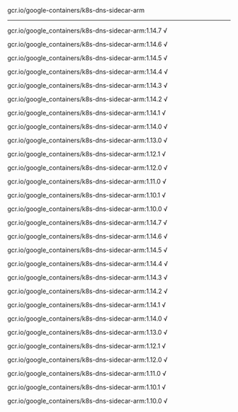 gcr.io/google-containers/k8s-dns-sidecar-arm 

----
gcr.io/google_containers/k8s-dns-sidecar-arm:1.14.7 √

gcr.io/google_containers/k8s-dns-sidecar-arm:1.14.6 √

gcr.io/google_containers/k8s-dns-sidecar-arm:1.14.5 √

gcr.io/google_containers/k8s-dns-sidecar-arm:1.14.4 √

gcr.io/google_containers/k8s-dns-sidecar-arm:1.14.3 √

gcr.io/google_containers/k8s-dns-sidecar-arm:1.14.2 √

gcr.io/google_containers/k8s-dns-sidecar-arm:1.14.1 √

gcr.io/google_containers/k8s-dns-sidecar-arm:1.14.0 √

gcr.io/google_containers/k8s-dns-sidecar-arm:1.13.0 √

gcr.io/google_containers/k8s-dns-sidecar-arm:1.12.1 √

gcr.io/google_containers/k8s-dns-sidecar-arm:1.12.0 √

gcr.io/google_containers/k8s-dns-sidecar-arm:1.11.0 √

gcr.io/google_containers/k8s-dns-sidecar-arm:1.10.1 √

gcr.io/google_containers/k8s-dns-sidecar-arm:1.10.0 √

gcr.io/google_containers/k8s-dns-sidecar-arm:1.14.7 √

gcr.io/google_containers/k8s-dns-sidecar-arm:1.14.6 √

gcr.io/google_containers/k8s-dns-sidecar-arm:1.14.5 √

gcr.io/google_containers/k8s-dns-sidecar-arm:1.14.4 √

gcr.io/google_containers/k8s-dns-sidecar-arm:1.14.3 √

gcr.io/google_containers/k8s-dns-sidecar-arm:1.14.2 √

gcr.io/google_containers/k8s-dns-sidecar-arm:1.14.1 √

gcr.io/google_containers/k8s-dns-sidecar-arm:1.14.0 √

gcr.io/google_containers/k8s-dns-sidecar-arm:1.13.0 √

gcr.io/google_containers/k8s-dns-sidecar-arm:1.12.1 √

gcr.io/google_containers/k8s-dns-sidecar-arm:1.12.0 √

gcr.io/google_containers/k8s-dns-sidecar-arm:1.11.0 √

gcr.io/google_containers/k8s-dns-sidecar-arm:1.10.1 √

gcr.io/google_containers/k8s-dns-sidecar-arm:1.10.0 √

